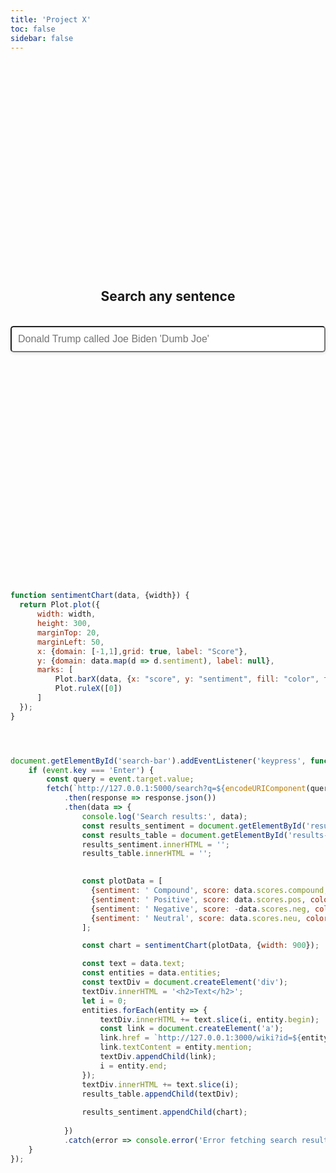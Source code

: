 ```yaml
---
title: 'Project X'
toc: false
sidebar: false
---
```

<div style="display: flex; justify-content: center; align-items: center; height: 20vh; flex-direction: column">
    <h2>Search any sentence</h2>
    <br>
    <input type="text" id="search-bar" placeholder="Donald Trump called Joe Biden 'Dumb Joe'" style="width: 100%; padding: 10px; font-size: 16px; border-radius: 5px; box-shadow: 0 2px 5px rgba(0,0,0,0.1);">
</div>
<div id="results-table"></div>
<br/>
<div id="results-sentiment"></div>
<br/>
<div id="results-nltk"></div>

```js
function sentimentChart(data, {width}) {
  return Plot.plot({
      width: width,
      height: 300,
      marginTop: 20,
      marginLeft: 50,
      x: {domain: [-1,1],grid: true, label: "Score"},
      y: {domain: data.map(d => d.sentiment), label: null},
      marks: [
          Plot.barX(data, {x: "score", y: "sentiment", fill: "color", tip: true}),
          Plot.ruleX([0])
      ]
  });
}




document.getElementById('search-bar').addEventListener('keypress', function(event) {
    if (event.key === 'Enter') {
        const query = event.target.value;
        fetch(`http://127.0.0.1:5000/search?q=${encodeURIComponent(query)}`)
            .then(response => response.json())
            .then(data => {
                console.log('Search results:', data);
                const results_sentiment = document.getElementById('results-sentiment');
                const results_table = document.getElementById('results-table');
                results_sentiment.innerHTML = '';
                results_table.innerHTML = '';

                
                const plotData = [
                  {sentiment: ' Compound', score: data.scores.compound, color: data.scores.compound >= 0 ? '#4caf50' : '#f44336'},
                  {sentiment: ' Positive', score: data.scores.pos, color: '#2196f3'},
                  {sentiment: ' Negative', score: -data.scores.neg, color: '#f44336'},
                  {sentiment: ' Neutral', score: data.scores.neu, color: '#ffeb3b'}
                ];

                const chart = sentimentChart(plotData, {width: 900});

                const text = data.text;
                const entities = data.entities;
                const textDiv = document.createElement('div');
                textDiv.innerHTML = '<h2>Text</h2>';
                let i = 0;
                entities.forEach(entity => {
                    textDiv.innerHTML += text.slice(i, entity.begin);
                    const link = document.createElement('a');
                    link.href = `http://127.0.0.1:3000/wiki?id=${entity.wiki_id}`;
                    link.textContent = entity.mention;
                    textDiv.appendChild(link);
                    i = entity.end;
                });
                textDiv.innerHTML += text.slice(i);
                results_table.appendChild(textDiv);
                
                results_sentiment.appendChild(chart);
                
            })
            .catch(error => console.error('Error fetching search results:', error));
    }
});
```
